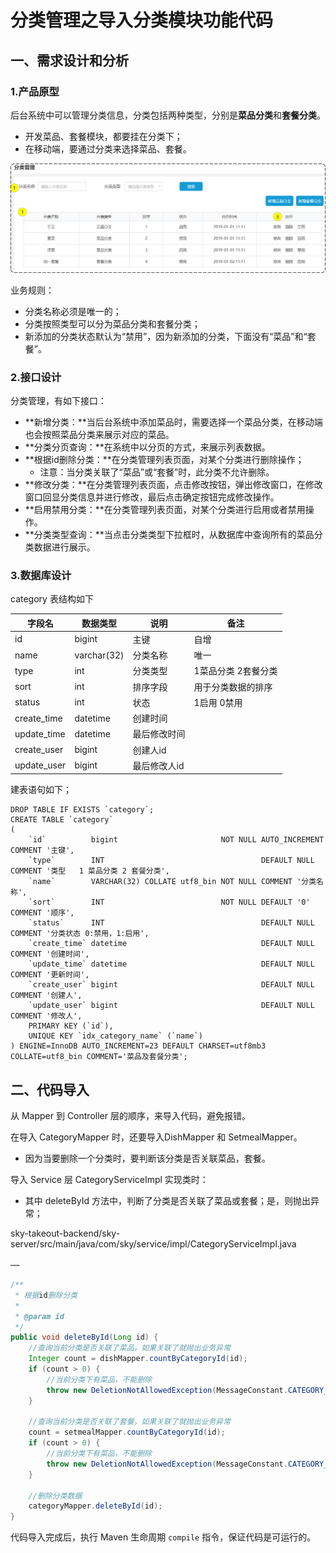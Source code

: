 # 分类管理之导入分类模块功能代码

## 一、需求设计和分析

### 1.产品原型

后台系统中可以管理分类信息，分类包括两种类型，分别是**菜品分类**和**套餐分类**。

- 开发菜品、套餐模块，都要挂在分类下；
- 在移动端，要通过分类来选择菜品、套餐。

![分类管理原型图](../NodeAssets/分类管理原型图.png)

业务规则：

- 分类名称必须是唯一的；
- 分类按照类型可以分为菜品分类和套餐分类；
- 新添加的分类状态默认为“禁用”，因为新添加的分类，下面没有“菜品”和“套餐”。

### 2.接口设计

分类管理，有如下接口：

- **新增分类：**当后台系统中添加菜品时，需要选择一个菜品分类，在移动端也会按照菜品分类来展示对应的菜品。
- **分类分页查询：**在系统中以分页的方式，来展示列表数据。
- **根据id删除分类：**在分类管理列表页面，对某个分类进行删除操作；
  - 注意：当分类关联了“菜品”或“套餐”时，此分类不允许删除。
- **修改分类：**在分类管理列表页面，点击修改按钮，弹出修改窗口，在修改窗口回显分类信息并进行修改，最后点击确定按钮完成修改操作。
- **启用禁用分类：**在分类管理列表页面，对某个分类进行启用或者禁用操作。
- **分类类型查询：**当点击分类类型下拉框时，从数据库中查询所有的菜品分类数据进行展示。

### 3.数据库设计

category 表结构如下

| **字段名**  | **数据类型** | **说明**     | **备注**            |
| ----------- | ------------ | ------------ | ------------------- |
| id          | bigint       | 主键         | 自增                |
| name        | varchar(32)  | 分类名称     | 唯一                |
| type        | int          | 分类类型     | 1菜品分类 2套餐分类 |
| sort        | int          | 排序字段     | 用于分类数据的排序  |
| status      | int          | 状态         | 1启用 0禁用         |
| create_time | datetime     | 创建时间     |                     |
| update_time | datetime     | 最后修改时间 |                     |
| create_user | bigint       | 创建人id     |                     |
| update_user | bigint       | 最后修改人id |                     |

建表语句如下；

```mysql
DROP TABLE IF EXISTS `category`;
CREATE TABLE `category`
(
    `id`          bigint                       NOT NULL AUTO_INCREMENT COMMENT '主键',
    `type`        INT                                   DEFAULT NULL COMMENT '类型   1 菜品分类 2 套餐分类',
    `name`        VARCHAR(32) COLLATE utf8_bin NOT NULL COMMENT '分类名称',
    `sort`        INT                          NOT NULL DEFAULT '0' COMMENT '顺序',
    `status`      INT                                   DEFAULT NULL COMMENT '分类状态 0:禁用，1:启用',
    `create_time` datetime                              DEFAULT NULL COMMENT '创建时间',
    `update_time` datetime                              DEFAULT NULL COMMENT '更新时间',
    `create_user` bigint                                DEFAULT NULL COMMENT '创建人',
    `update_user` bigint                                DEFAULT NULL COMMENT '修改人',
    PRIMARY KEY (`id`),
    UNIQUE KEY `idx_category_name` (`name`)
) ENGINE=InnoDB AUTO_INCREMENT=23 DEFAULT CHARSET=utf8mb3 COLLATE=utf8_bin COMMENT='菜品及套餐分类';
```

## 二、代码导入

从 Mapper 到 Controller 层的顺序，来导入代码，避免报错。

在导入 CategoryMapper 时，还要导入DishMapper 和 SetmealMapper。

- 因为当要删除一个分类时，要判断该分类是否关联菜品，套餐。

导入 Service 层 CategoryServiceImpl 实现类时：

- 其中 deleteById 方法中，判断了分类是否关联了菜品或套餐；是，则抛出异常；

sky-takeout-backend/sky-server/src/main/java/com/sky/service/impl/CategoryServiceImpl.java

```java
……

/**
 * 根据id删除分类
 *
 * @param id
 */
public void deleteById(Long id) {
    //查询当前分类是否关联了菜品，如果关联了就抛出业务异常
    Integer count = dishMapper.countByCategoryId(id);
    if (count > 0) {
        //当前分类下有菜品，不能删除
        throw new DeletionNotAllowedException(MessageConstant.CATEGORY_BE_RELATED_BY_DISH);
    }

    //查询当前分类是否关联了套餐，如果关联了就抛出业务异常
    count = setmealMapper.countByCategoryId(id);
    if (count > 0) {
        //当前分类下有菜品，不能删除
        throw new DeletionNotAllowedException(MessageConstant.CATEGORY_BE_RELATED_BY_SETMEAL);
    }

    //删除分类数据
    categoryMapper.deleteById(id);
}
```

代码导入完成后，执行 Maven 生命周期 `compile` 指令，保证代码是可运行的。
